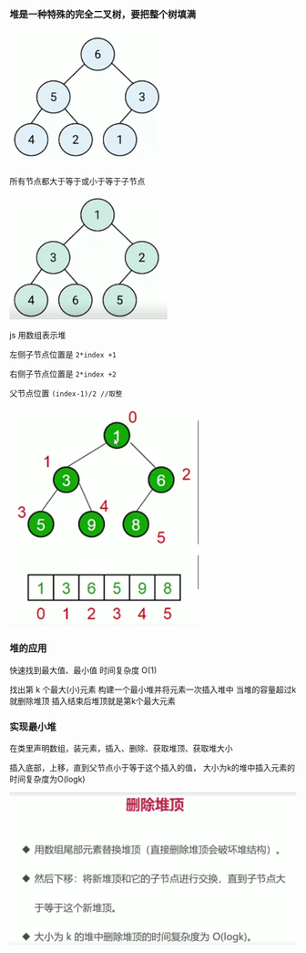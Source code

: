 ### 堆是一种特殊的完全二叉树，要把整个树填满

![Image text](./图片/8.png)

所有节点都大于等于或小于等于子节点

![Image text](./图片/9.png)

js 用数组表示堆

左侧子节点位置是 `2*index +1`

右侧子节点位置是 `2*index +2`

父节点位置 `(index-1)/2 //取整`

![Image text](./图片/10.png)

### 堆的应用
快速找到最大值、最小值
时间复杂度 O(1)

找出第 k 个最大(小)元素
构建一个最小堆并将元素一次插入堆中
当堆的容量超过k就删除堆顶
插入结束后堆顶就是第k个最大元素

### 实现最小堆
在类里声明数组，装元素，插入、删除、获取堆顶、获取堆大小

插入底部，上移，直到父节点小于等于这个插入的值，
大小为k的堆中插入元素的时间复杂度为O(logk)

![Image text](./图片/11.png)

